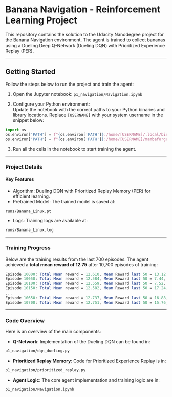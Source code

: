 # Banana Navigation - Reinforcement Learning Project

This repository contains the solution to the Udacity Nanodegree project for the Banana Navigation environment. The agent is trained to collect bananas using a Dueling Deep Q-Network (Dueling DQN) with Prioritized Experience Replay (PER).

---

## Getting Started

Follow the steps below to run the project and train the agent:

1. Open the Jupyter notebook: `p1_navigation/Navigation.ipynb`

2. Configure your Python environment:  
   Update the notebook with the correct paths to your Python binaries and library locations. Replace `[USERNAME]` with your system username in the snippet below:

```python
import os
os.environ['PATH'] = f"{os.environ['PATH']}:/home/[USERNAME]/.local/bin"
os.environ['PATH'] = f"{os.environ['PATH']}:/home/[USERNAME]/mambaforge/envs/py310/lib/python3.10/site-packages"
```

3. Run all the cells in the notebook to start training the agent.

---

### Project Details

#### Key Features

- Algorithm: Dueling DQN with Prioritized Replay Memory (PER) for efficient learning.
- Pretrained Model: The trained model is saved at:

```bash
runs/Banana_Linux.pt
```

- Logs: Training logs are available at:

```bash
runs/Banana_Linux.log
```

---

### Training Progress

Below are the training results from the last 700 episodes. The agent achieved a **total mean reward of 12.75** after 10,700 episodes of training:

```mathematica
Episode 10000: Total Mean reward = 12.610, Mean Reward last 50 = 13.12, Epsilon = 0.01, Best Rewards = 26.0
Episode 10050: Total Mean reward = 12.584, Mean Reward last 50 = 7.44, Epsilon = 0.01, Best Rewards = 26.0
Episode 10100: Total Mean reward = 12.559, Mean Reward last 50 = 7.52, Epsilon = 0.01, Best Rewards = 26.0
Episode 10150: Total Mean reward = 12.582, Mean Reward last 50 = 17.24, Epsilon = 0.01, Best Rewards = 26.0
...
Episode 10650: Total Mean reward = 12.737, Mean Reward last 50 = 16.88, Epsilon = 0.01, Best Rewards = 26.0
Episode 10700: Total Mean reward = 12.751, Mean Reward last 50 = 15.76, Epsilon = 0.01, Best Rewards = 26.0
```

---

### Code Overview

Here is an overview of the main components:

- **Q-Network**:
  Implementation of the Dueling DQN can be found in:

```bash
p1_navigation/dqn_dueling.py
```

- **Prioritized Replay Memory**:
  Code for Prioritized Experience Replay is in:

```bash
p1_navigation/prioritized_replay.py
```

- **Agent Logic**:
  The core agent implementation and training logic are in:

```bash
p1_navigation/Navigation.ipynb
```
